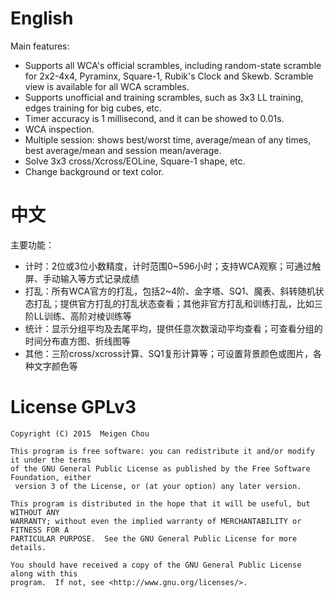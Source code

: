 # English
Main features:
- Supports all WCA's official scrambles, including random-state scramble for 2x2-4x4, Pyraminx, Square-1, Rubik's Clock and Skewb. Scramble view is available for all WCA scrambles.
- Supports unofficial and training scrambles, such as 3x3 LL training, edges training for big cubes, etc.
- Timer accuracy is 1 millisecond, and it can be showed to 0.01s.
- WCA inspection.
- Multiple session: shows best/worst time, average/mean of any times, best average/mean and session mean/average.
- Solve 3x3 cross/Xcross/EOLine, Square-1 shape, etc.
- Change background or text color.

# 中文
主要功能：
- 计时：2位或3位小数精度，计时范围0~596小时；支持WCA观察；可通过触屏、手动输入等方式记录成绩
- 打乱：所有WCA官方的打乱，包括2~4阶、金字塔、SQ1、魔表、斜转随机状态打乱；提供官方打乱的打乱状态查看；其他非官方打乱和训练打乱，比如三阶LL训练、高阶对棱训练等
- 统计：显示分组平均及去尾平均，提供任意次数滚动平均查看；可查看分组的时间分布直方图、折线图等
- 其他：三阶cross/xcross计算、SQ1复形计算等；可设置背景颜色或图片，各种文字颜色等

# License GPLv3

    Copyright (C) 2015  Meigen Chou

    This program is free software: you can redistribute it and/or modify it under the terms
    of the GNU General Public License as published by the Free Software Foundation, either
     version 3 of the License, or (at your option) any later version.

    This program is distributed in the hope that it will be useful, but WITHOUT ANY
    WARRANTY; without even the implied warranty of MERCHANTABILITY or FITNESS FOR A
    PARTICULAR PURPOSE.  See the GNU General Public License for more details.

    You should have received a copy of the GNU General Public License along with this
    program.  If not, see <http://www.gnu.org/licenses/>.
